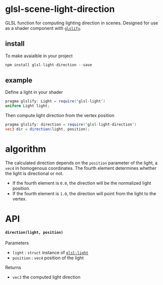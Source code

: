 # glsl-scene-light-direction

GLSL function for computing lighting direction in scenes. Designed for use as a shader component with [`glslify`](https://github.com/stackgl/glslify).

## install

To make avaialble in your project

```javascript
npm install glsl-light-direction --save
```

## example

Define a light in your shader

```glsl
pragma glslify: Light = require('glsl-light')
uniform Light light;
```

Then compute light direction from the vertex position

```glsl
pragma glslify: direction = require('glsl-light-direction')
vec3 dir = direction(light, position);
```

# algorithm

The calculated direction depends on the `position` parameter of the light, a `vec4` in homogenous coordinates. The fourth element determines whether the light is directional or not. 

- If the fourth element is `0.0`, the direction will be the normalized light position.
- If the fourth element is `1.0`, the direction will point from the light to the vertex.

# API

#### `direction(light, position)`

Parameters
- `light` : `struct` instance of [`glsl-light`](https://github.com/freeman-lab/glsl-light)
- `position` : `vec4` position of the light

Returns
- `vec3` the computed light direction
